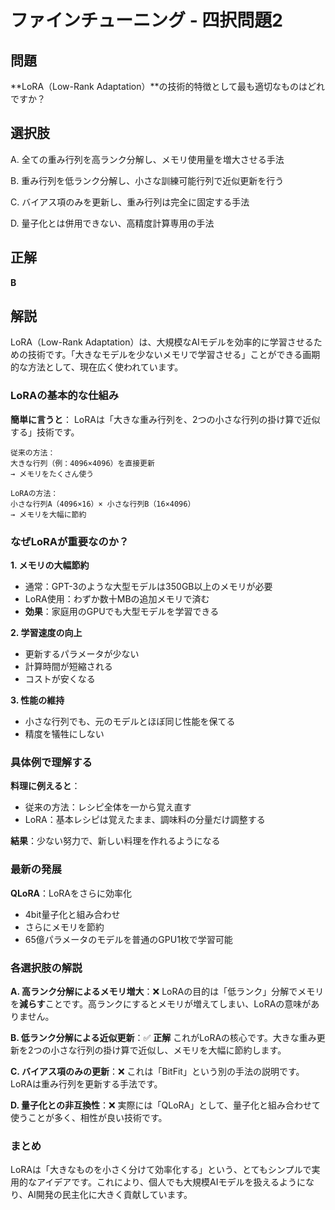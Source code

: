 # ファインチューニング - 四択問題2

## 問題
**LoRA（Low-Rank Adaptation）**の技術的特徴として最も適切なものはどれですか？

## 選択肢
A. 全ての重み行列を高ランク分解し、メモリ使用量を増大させる手法

B. 重み行列を低ランク分解し、小さな訓練可能行列で近似更新を行う

C. バイアス項のみを更新し、重み行列は完全に固定する手法

D. 量子化とは併用できない、高精度計算専用の手法

## 正解
**B**

## 解説
LoRA（Low-Rank Adaptation）は、大規模なAIモデルを効率的に学習させるための技術です。「大きなモデルを少ないメモリで学習させる」ことができる画期的な方法として、現在広く使われています。

### **LoRAの基本的な仕組み**

**簡単に言うと**：
LoRAは「大きな重み行列を、2つの小さな行列の掛け算で近似する」技術です。

```
従来の方法：
大きな行列（例：4096×4096）を直接更新
→ メモリをたくさん使う

LoRAの方法：
小さな行列A（4096×16）× 小さな行列B（16×4096）
→ メモリを大幅に節約
```

### **なぜLoRAが重要なのか？**

**1. メモリの大幅節約**
- 通常：GPT-3のような大型モデルは350GB以上のメモリが必要
- LoRA使用：わずか数十MBの追加メモリで済む
- **効果**：家庭用のGPUでも大型モデルを学習できる

**2. 学習速度の向上**
- 更新するパラメータが少ない
- 計算時間が短縮される
- コストが安くなる

**3. 性能の維持**
- 小さな行列でも、元のモデルとほぼ同じ性能を保てる
- 精度を犠牲にしない

### **具体例で理解する**

**料理に例えると**：
- 従来の方法：レシピ全体を一から覚え直す
- LoRA：基本レシピは覚えたまま、調味料の分量だけ調整する

**結果**：少ない努力で、新しい料理を作れるようになる

### **最新の発展**

**QLoRA**：LoRAをさらに効率化
- 4bit量子化と組み合わせ
- さらにメモリを節約
- 65億パラメータのモデルを普通のGPU1枚で学習可能

### **各選択肢の解説**

**A. 高ランク分解によるメモリ増大**：❌ 
LoRAの目的は「低ランク」分解でメモリを**減らす**ことです。高ランクにするとメモリが増えてしまい、LoRAの意味がありません。

**B. 低ランク分解による近似更新**：✅ **正解**
これがLoRAの核心です。大きな重み更新を2つの小さな行列の掛け算で近似し、メモリを大幅に節約します。

**C. バイアス項のみの更新**：❌ 
これは「BitFit」という別の手法の説明です。LoRAは重み行列を更新する手法です。

**D. 量子化との非互換性**：❌ 
実際には「QLoRA」として、量子化と組み合わせて使うことが多く、相性が良い技術です。

### **まとめ**
LoRAは「大きなものを小さく分けて効率化する」という、とてもシンプルで実用的なアイデアです。これにより、個人でも大規模AIモデルを扱えるようになり、AI開発の民主化に大きく貢献しています。 